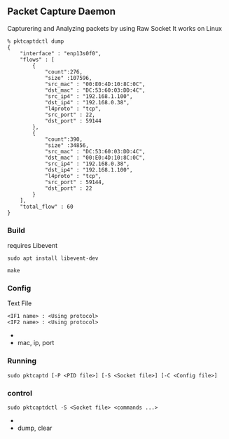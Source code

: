 ## Packet Capture Daemon
Capturering and Analyzing packets by using Raw Socket
It works on Linux

```
% pktcaptdctl dump
{
	"interface" : "enp13s0f0",
	"flows" : [
		{
			"count":276,
			"size" :107596,
			"src_mac" : "00:E0:4D:10:8C:0C",
			"dst_mac" : "DC:53:60:03:DD:4C",
			"src_ip4" : "192.168.1.100",
			"dst_ip4" : "192.168.0.38",
			"l4proto" : "tcp",
			"src_port" : 22,
			"dst_port" : 59144
		},
		{
			"count":390,
			"size" :34856,
			"src_mac" : "DC:53:60:03:DD:4C",
			"dst_mac" : "00:E0:4D:10:8C:0C",
			"src_ip4" : "192.168.0.38",
			"dst_ip4" : "192.168.1.100",
			"l4proto" : "tcp",
			"src_port" : 59144,
			"dst_port" : 22
		}
	],
	"total_flow" : 60
}

```

### Build

requires Libevent
```
sudo apt install libevent-dev
```

```
make
```

### Config

Text File

```
<IF1 name> : <Using protocol>
<IF2 name> : <Using protocol>
```
 - <Using protocol>
  - mac, ip, port

### Running

```
sudo pktcaptd [-P <PID file>] [-S <Socket file>] [-C <Config file>]
```

### control

```
sudo pktcaptdctl -S <Socket file> <commands ...>
```
 - <commands>
  - dump, clear
